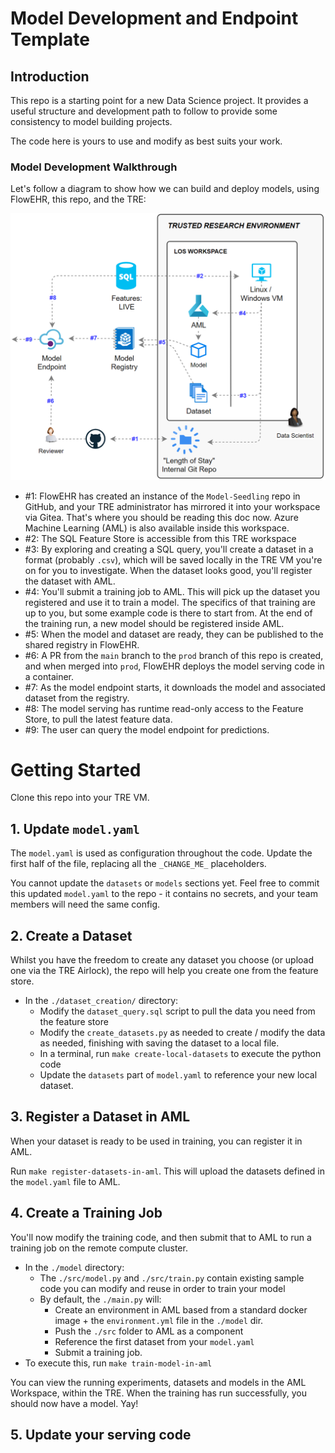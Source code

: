 # Model Development and Endpoint Template

## Introduction 

This repo is a starting point for a new Data Science project. It provides a useful structure and development path to follow to provide some consistency to model building projects. 

The code here is yours to use and modify as best suits your work.

### Model Development Walkthrough

Let's follow a diagram to show how we can build and deploy models, using FlowEHR, this repo, and the TRE:

![img](./docs/assets/overview.png)

- #1: FlowEHR has created an instance of the `Model-Seedling` repo in GitHub, and your TRE administrator has mirrored it into your workspace via Gitea. That's where you should be reading this doc now. Azure Machine Learning (AML) is also available inside this workspace.
- #2: The SQL Feature Store is accessible from this TRE workspace
- #3: By exploring and creating a SQL query, you'll create a dataset in a format (probably `.csv`), which will be saved locally in the TRE VM you're on for you to investigate. When the dataset looks good, you'll register the dataset with AML. 
- #4: You'll submit a training job to AML. This will pick up the dataset you registered and use it to train a model. The specifics of that training are up to you, but some example code is there to start from. At the end of the training run, a new model should be registered inside AML.
- #5: When the model and dataset are ready, they can be published to the shared registry in FlowEHR.
- #6: A PR from the `main` branch to the `prod` branch of this repo is created, and when merged into `prod`, FlowEHR deploys the model serving code in a container.
- #7: As the model endpoint starts, it downloads the model and associated dataset from the registry.
- #8: The model serving has runtime read-only access to the Feature Store, to pull the latest feature data.
- #9: The user can query the model endpoint for predictions.

# Getting Started

Clone this repo into your TRE VM.

## 1. Update `model.yaml`
The `model.yaml` is used as configuration throughout the code. Update the first half of the file, replacing all the `_CHANGE_ME_` placeholders.

You cannot update the `datasets` or `models` sections yet. Feel free to commit this updated `model.yaml` to the repo - it contains no secrets, and your team members will need the same config.

## 2. Create a Dataset
Whilst you have the freedom to create any dataset you choose (or upload one via the TRE Airlock), the repo will help you create one from the feature store. 

- In the  `./dataset_creation/` directory:
  - Modify the `dataset_query.sql` script to pull the data you need from the feature store
  - Modify the `create_datasets.py` as needed to create / modify the data as needed, finishing with saving the dataset to a local file.
  - In a terminal, run `make create-local-datasets` to execute the python code
  - Update the `datasets` part of `model.yaml` to reference your new local dataset.

## 3. Register a Dataset in AML
When your dataset is ready to be used in training, you can register it in AML.

Run `make register-datasets-in-aml`. This will upload the datasets defined in the `model.yaml` file to AML.

## 4. Create a Training Job
You'll now modify the training code, and then submit that to AML to run a training job on the remote compute cluster.

- In the `./model` directory:
  - The `./src/model.py` and `./src/train.py` contain existing sample code you can modify and reuse in order to train your model
  - By default, the `./main.py` will:
    - Create an environment in AML based from a standard docker image + the `environment.yml` file in the `./model` dir.
    - Push the `./src` folder to AML as a component
    - Reference the first dataset from your `model.yaml`
    - Submit a training job.
- To execute this, run `make train-model-in-aml`

You can view the running experiments, datasets and models in the AML Workspace, within the TRE. When the training has run successfully, you should now have a model. Yay!

## 5. Update your serving code


